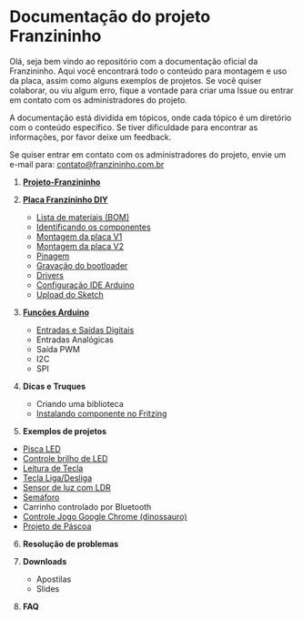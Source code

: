 # Documentação do projeto Franzininho

Olá, seja bem vindo ao repositório com a documentação oficial da Franzininho. Aqui você encontrará todo o conteúdo para montagem e uso da placa, assim como alguns exemplos de projetos. Se você quiser colaborar, ou viu algum erro, fique a vontade para criar uma Issue ou entrar em contato com os administradores do projeto.

A documentação está dividida em tópicos, onde cada tópico é um diretório com o conteúdo específico. Se tiver dificuldade para encontrar as informações, por favor deixe um feedback.

Se quiser entrar em contato com os administradores do projeto, envie um e-mail para: contato@franzininho.com.br



1. **[Projeto-Franzininho](https://github.com/Franzininho/franzininho-docs/tree/master/01-Projeto-Franzininho "01-Projeto-Franzininho")**
2. **[Placa Franzininho DIY](https://github.com/Franzininho/franzininho-docs/tree/master/02-Franzininho-DIY)**
	* [Lista de materiais (BOM)](https://github.com/Franzininho/franzininho-docs/tree/master/02-Franzininho-DIY/Lista%20materiais%20(BOM))
	* [Identificando os componentes](https://github.com/Franzininho/franzininho-docs/tree/master/02-Franzininho-DIY/Identificando%20os%20componentes)
	* [Montagem da placa V1](https://github.com/Franzininho/franzininho-docs/tree/master/02-Franzininho-DIY/Montagem-da-placa-V1 "Montagem da placa-versão 1")
	* [Montagem da placa V2](https://github.com/Franzininho/franzininho-docs/tree/master/02-Franzininho-DIY/Montagem-da-placa-V2 "Montagem da placa - versão 2")
	* [Pinagem](https://github.com/Franzininho/franzininho-docs/tree/master/02-Franzininho-DIY/Pinagem)
	* [Gravação do bootloader](https://github.com/Franzininho/franzininho-docs/tree/master/02-Franzininho-DIY/Grava%C3%A7%C3%A3o%20do%20bootloader)
  	* [Drivers](https://github.com/Franzininho/franzininho-docs/tree/master/02-Franzininho-DIY/Drivers)
	* [Configuração IDE Arduino](https://github.com/Franzininho/franzininho-docs/tree/master/02-Franzininho-DIY/Configura%C3%A7%C3%A3o-IDE-Arduino)
	* [Upload do Sketch](https://github.com/Franzininho/franzininho-docs/tree/master/02-Franzininho-DIY/Upload-do-Sketch)



3. **[Funções Arduino](https://github.com/Franzininho/franzininho-docs/tree/master/03-Funcoes-Arduino)**

	* [Entradas e Saídas Digitais](https://github.com/Franzininho/franzininho-docs/tree/master/03-Funcoes-Arduino/Entradas-Saidas-Digitais)
	* Entradas Analógicas
	* Saída PWM
	* I2C
	* SPI


4. **Dicas e Truques**

	* Criando uma biblioteca
	* [Instalando componente no Fritzing](https://github.com/Franzininho/franzininho-fritzing)


5. **Exemplos de projetos**

- [Pisca LED](https://github.com/Franzininho/franzininho-docs/tree/master/05-Exemplos%20de%20projetos/Pisca-LED-(blink))
- [Controle brilho de LED](https://github.com/Franzininho/franzininho-docs/tree/master/05-Exemplos%20de%20projetos/Controle-brilho-de-LED)
- [Leitura de Tecla](https://github.com/Franzininho/franzininho-docs/tree/master/05-Exemplos%20de%20projetos/Leitura-de-tecla)
- [Tecla Liga/Desliga](https://github.com/Franzininho/franzininho-docs/tree/master/05-Exemplos%20de%20projetos/Tecla-liga-desliga)
- [Sensor de luz com LDR](https://github.com/Franzininho/franzininho-docs/tree/master/05-Exemplos%20de%20projetos/Sensor-luz-LDR)
- [Semáforo](https://github.com/Franzininho/franzininho-docs/tree/master/05-Exemplos%20de%20projetos/Semaforo)
- Carrinho controlado por Bluetooth
- [Controle Jogo Google Chrome (dinossauro)](https://github.com/Franzininho/franzininho-docs/tree/master/05-Exemplos%20de%20projetos/Controle%20Jogo%20Google%20Chrome%20(dinossauro))
- [Projeto de Páscoa](https://github.com/Franzininho/franzininho-docs/tree/master/05-Exemplos%20de%20projetos/Projeto%20de%20P%C3%A1scoa%20com%20a%20Franzininho)




6. **Resolução de problemas**



7. **Downloads**
	* Apostilas
	* Slides

8. **FAQ**
